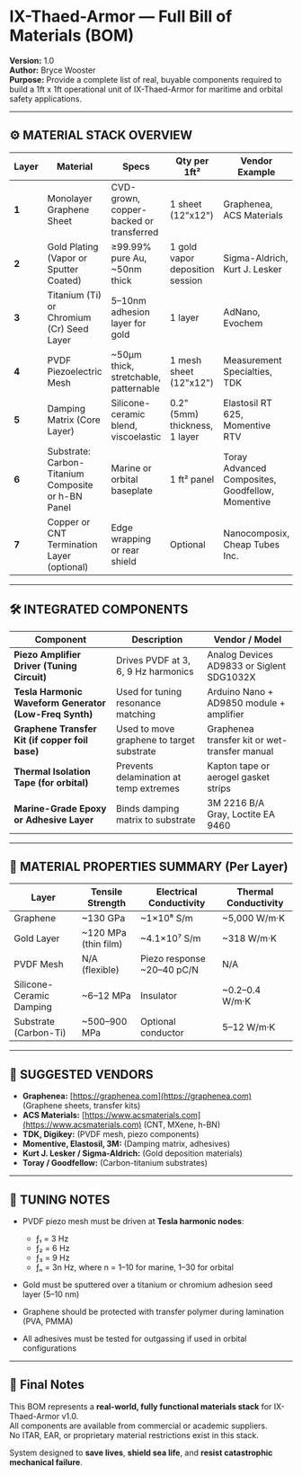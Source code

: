 # IX-Thaed-Armor — Full Bill of Materials (BOM)  
**Version:** 1.0  
**Author:** Bryce Wooster  
**Purpose:** Provide a complete list of real, buyable components required to build a 1ft x 1ft operational unit of IX-Thaed-Armor for maritime and orbital safety applications.

---

## ⚙️ MATERIAL STACK OVERVIEW

| Layer | Material | Specs | Qty per 1ft² | Vendor Example |
|-------|----------|-------|---------------|----------------|
| **1** | Monolayer Graphene Sheet | CVD-grown, copper-backed or transferred | 1 sheet (12"x12") | Graphenea, ACS Materials |
| **2** | Gold Plating (Vapor or Sputter Coated) | ≥99.99% pure Au, ~50nm thick | 1 gold vapor deposition session | Sigma-Aldrich, Kurt J. Lesker |
| **3** | Titanium (Ti) or Chromium (Cr) Seed Layer | 5–10nm adhesion layer for gold | 1 layer | AdNano, Evochem |
| **4** | PVDF Piezoelectric Mesh | ~50μm thick, stretchable, patternable | 1 mesh sheet (12"x12") | Measurement Specialties, TDK |
| **5** | Damping Matrix (Core Layer) | Silicone-ceramic blend, viscoelastic | 0.2" (5mm) thickness, 1 layer | Elastosil RT 625, Momentive RTV |
| **6** | Substrate: Carbon-Titanium Composite or h-BN Panel | Marine or orbital baseplate | 1 ft² panel | Toray Advanced Composites, Goodfellow, Momentive |
| **7** | Copper or CNT Termination Layer (optional) | Edge wrapping or rear shield | Optional | Nanocomposix, Cheap Tubes Inc. |

---

## 🛠️ INTEGRATED COMPONENTS

| Component | Description | Vendor / Model |
|----------|-------------|----------------|
| **Piezo Amplifier Driver (Tuning Circuit)** | Drives PVDF at 3, 6, 9 Hz harmonics | Analog Devices AD9833 or Siglent SDG1032X |
| **Tesla Harmonic Waveform Generator (Low-Freq Synth)** | Used for tuning resonance matching | Arduino Nano + AD9850 module + amplifier |
| **Graphene Transfer Kit (if copper foil base)** | Used to move graphene to target substrate | Graphenea transfer kit or wet-transfer manual |
| **Thermal Isolation Tape (for orbital)** | Prevents delamination at temp extremes | Kapton tape or aerogel gasket strips |
| **Marine-Grade Epoxy or Adhesive Layer** | Binds damping matrix to substrate | 3M 2216 B/A Gray, Loctite EA 9460 |

---

## 🧪 MATERIAL PROPERTIES SUMMARY (Per Layer)

| Layer | Tensile Strength | Electrical Conductivity | Thermal Conductivity |
|-------|------------------|--------------------------|----------------------|
| Graphene | ~130 GPa | ~1×10⁸ S/m | ~5,000 W/m·K |
| Gold Layer | ~120 MPa (thin film) | ~4.1×10⁷ S/m | ~318 W/m·K |
| PVDF Mesh | N/A (flexible) | Piezo response ~20–40 pC/N | N/A |
| Silicone-Ceramic Damping | ~6–12 MPa | Insulator | ~0.2–0.4 W/m·K |
| Substrate (Carbon-Ti) | ~500–900 MPa | Optional conductor | 5–12 W/m·K |

---

## 🧾 SUGGESTED VENDORS

- **Graphenea:** [https://graphenea.com](https://graphenea.com) (Graphene sheets, transfer kits)  
- **ACS Materials:** [https://www.acsmaterials.com](https://www.acsmaterials.com) (CNT, MXene, h-BN)  
- **TDK, Digikey:** (PVDF mesh, piezo components)  
- **Momentive, Elastosil, 3M:** (Damping matrix, adhesives)  
- **Kurt J. Lesker / Sigma-Aldrich:** (Gold deposition materials)  
- **Toray / Goodfellow:** (Carbon-titanium substrates)

---

## 🧠 TUNING NOTES

- PVDF piezo mesh must be driven at **Tesla harmonic nodes**:
  - ƒ₁ = 3 Hz  
  - ƒ₂ = 6 Hz  
  - ƒ₃ = 9 Hz  
  - ƒₙ = 3n Hz, where n = 1–10 for marine, 1–30 for orbital

- Gold must be sputtered over a titanium or chromium adhesion seed layer (5–10 nm)  
- Graphene should be protected with transfer polymer during lamination (PVA, PMMA)  
- All adhesives must be tested for outgassing if used in orbital configurations

---

## 📌 Final Notes

This BOM represents a **real-world, fully functional materials stack** for IX-Thaed-Armor v1.0.  
All components are available from commercial or academic suppliers.  
No ITAR, EAR, or proprietary material restrictions exist in this stack.

System designed to **save lives**, **shield sea life**, and **resist catastrophic mechanical failure**.

